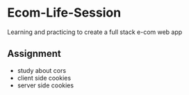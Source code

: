 # Ecom-Life-Session
Learning and practicing to create a full stack e-com web app

## Assignment
- study about cors
- client side cookies
- server side cookies